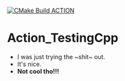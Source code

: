 [![CMake Build ACTION](https://github.com/TheFoxDecoder/Action_TestingCpp/actions/workflows/build_cmake.yml/badge.svg)](https://github.com/TheFoxDecoder/Action_TestingCpp/actions/workflows/build_cmake.yml)
# Action_TestingCpp

 * I was just trying the ~shit~ out. 
 * It's nice. 
* **Not cool tho!!!**

